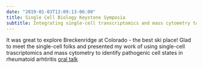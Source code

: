 ```yaml
---
date: "2019-01-03T13:09:13-06:00"
title: Single Cell Biology Keystone Symposia
subtitle: Integrating single-cell transcriptomics and mass cytometry to define cell states in rheumatoid arthritis.
---
```


It was great to explore Breckenridge at Colorado - the best ski place!
Glad to meet the single-cell folks and presented my work of
using single-cell trascriptomics and mass cytometry to identify
pathogenic cell states in rheumatoid arhtiritis [oral talk](http://www.keystonesymposia.org/19L1) 
